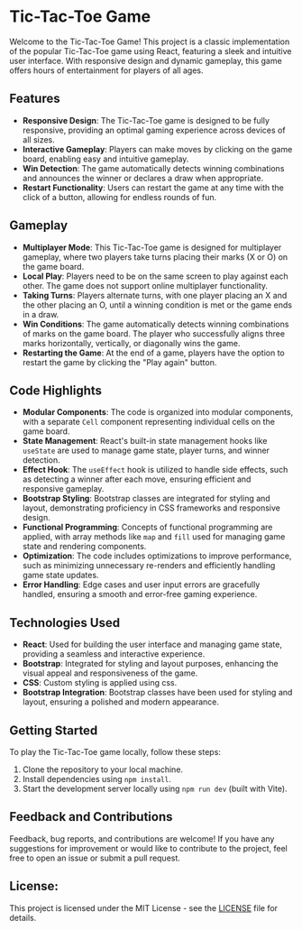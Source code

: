 # Tic-Tac-Toe Game

Welcome to the Tic-Tac-Toe Game! This project is a classic implementation of the popular Tic-Tac-Toe game using React, featuring a sleek and intuitive user interface. With responsive design and dynamic gameplay, this game offers hours of entertainment for players of all ages.


## Features

- **Responsive Design**: The Tic-Tac-Toe game is designed to be fully responsive, providing an optimal gaming experience across devices of all sizes.
- **Interactive Gameplay**: Players can make moves by clicking on the game board, enabling easy and intuitive gameplay.
- **Win Detection**: The game automatically detects winning combinations and announces the winner or declares a draw when appropriate.
- **Restart Functionality**: Users can restart the game at any time with the click of a button, allowing for endless rounds of fun.


## Gameplay

- **Multiplayer Mode**: This Tic-Tac-Toe game is designed for multiplayer gameplay, where two players take turns placing their marks (X or O) on the game board.
- **Local Play**: Players need to be on the same screen to play against each other. The game does not support online multiplayer functionality.
- **Taking Turns**: Players alternate turns, with one player placing an X and the other placing an O, until a winning condition is met or the game ends in a draw.
- **Win Conditions**: The game automatically detects winning combinations of marks on the game board. The player who successfully aligns three marks horizontally, vertically, or diagonally wins the game.
- **Restarting the Game**: At the end of a game, players have the option to restart the game by clicking the "Play again" button.


## Code Highlights

- **Modular Components**: The code is organized into modular components, with a separate `Cell` component representing individual cells on the game board.
- **State Management**: React's built-in state management hooks like `useState` are used to manage game state, player turns, and winner detection.
- **Effect Hook**: The `useEffect` hook is utilized to handle side effects, such as detecting a winner after each move, ensuring efficient and responsive gameplay.
- **Bootstrap Styling**: Bootstrap classes are integrated for styling and layout, demonstrating proficiency in CSS frameworks and responsive design.
- **Functional Programming**: Concepts of functional programming are applied, with array methods like `map` and `fill` used for managing game state and rendering components.
- **Optimization**: The code includes optimizations to improve performance, such as minimizing unnecessary re-renders and efficiently handling game state updates.
- **Error Handling**: Edge cases and user input errors are gracefully handled, ensuring a smooth and error-free gaming experience.



## Technologies Used

- **React**: Used for building the user interface and managing game state, providing a seamless and interactive experience.
- **Bootstrap**: Integrated for styling and layout purposes, enhancing the visual appeal and responsiveness of the game.
- **CSS**: Custom styling is applied using css.
- **Bootstrap Integration**: Bootstrap classes have been used for styling and layout, ensuring a polished and modern appearance.


## Getting Started

To play the Tic-Tac-Toe game locally, follow these steps:

1. Clone the repository to your local machine.
2. Install dependencies using `npm install`.
3. Start the development server locally using `npm run dev` (built with Vite).


## Feedback and Contributions

Feedback, bug reports, and contributions are welcome! If you have any suggestions for improvement or would like to contribute to the project, feel free to open an issue or submit a pull request.


## License:

This project is licensed under the MIT License - see the [LICENSE](LICENSE) file for details.